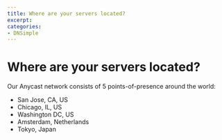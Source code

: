 ```yaml
---
title: Where are your servers located?
excerpt:
categories:
- DNSimple
---
```


# Where are your servers located?

Our Anycast network consists of 5 points-of-presence around the world:

* San Jose, CA, US
* Chicago, IL, US
* Washington DC, US
* Amsterdam, Netherlands
* Tokyo, Japan

